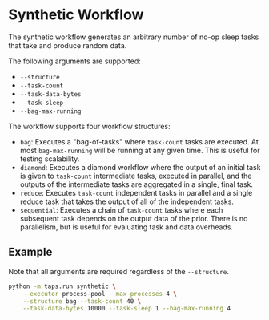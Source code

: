 # Synthetic Workflow

The synthetic workflow generates an arbitrary number of no-op sleep tasks that take and produce random data.

The following arguments are supported:

* `--structure`
* `--task-count`
* `--task-data-bytes`
* `--task-sleep`
* `--bag-max-running`

The workflow supports four workflow structures:

* `bag`: Executes a "bag-of-tasks" where `task-count` tasks are executed. At
  most `bag-max-running` will be running at any given time. This is useful
  for testing scalability.
* `diamond`: Executes a diamond workflow where the output of an initial task
  is given to `task-count` intermediate tasks, executed in parallel, and
  the outputs of the intermediate tasks are aggregated in a single, final
  task.
* `reduce`: Executes `task-count` independent tasks in parallel and a single
  reduce task that takes the output of all of the independent tasks.
* `sequential`: Executes a chain of `task-count` tasks where each subsequent
  task depends on the output data of the prior. There is no parallelism, but
  is useful for evaluating task and data overheads.

## Example

Note that all arguments are required regardless of the `--structure`.

```bash
python -m taps.run synthetic \
    --executor process-pool --max-processes 4 \
    --structure bag --task-count 40 \
    --task-data-bytes 10000 --task-sleep 1 --bag-max-running 4
```

